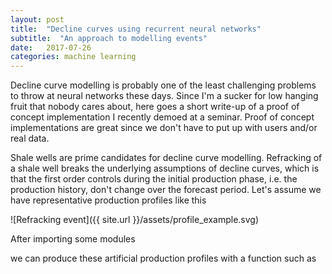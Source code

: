 ```yaml
---
layout: post
title:  "Decline curves using recurrent neural networks"
subtitle:  "An approach to modelling events"
date:   2017-07-26
categories: machine learning
---
```


Decline curve modelling is probably one of the least challenging problems to throw at neural networks these days. Since I'm a sucker for low hanging fruit that nobody cares about, here goes a short write-up of a proof of concept implementation I recently demoed at a seminar. Proof of concept implementations are great since we don't have to put up with users and/or real data.

Shale wells are prime candidates for decline curve modelling. Refracking of a shale well breaks the underlying assumptions of decline curves, which is that the first order controls during the initial production phase, i.e. the production history, don't change over the forecast period. Let's assume we have representative production profiles like this

![Refracking event]({{ site.url }}/assets/profile_example.svg)

After importing some modules

<script src="https://gist.github.com/plang85/5b63fbd837b608ac3e50583ac2de1b63.js"></script>

we can produce these artificial production profiles with a function such as

<script src="https://gist.github.com/plang85/845141802581bbad8117ade85b490883.js"></script>